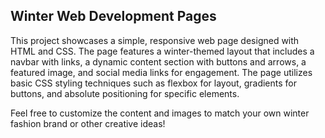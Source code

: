 ## Winter Web Development Pages

This project showcases a simple, responsive web page designed with HTML and CSS. The page features a winter-themed layout that includes a navbar with links, a dynamic content section with buttons and arrows, a featured image, and social media links for engagement. The page utilizes basic CSS styling techniques such as flexbox for layout, gradients for buttons, and absolute positioning for specific elements.

Feel free to customize the content and images to match your own winter fashion brand or other creative ideas!
